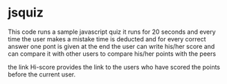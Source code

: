 # jsquiz

This code runs a sample javascript quiz it runs for 20 seconds and 
every time the user makes a mistake time is deducted and for every correct answer one pont is given 
at the end the user can write his/her score and can compare it with other users to compare  his/her points  with the peers 

the link Hi-score provides the link to the users who have scored the points before the current user. 




